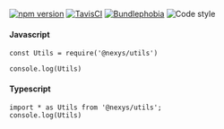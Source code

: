 [![npm version](https://img.shields.io/npm/v/@nexys/utils.svg)](https://www.npmjs.com/package/@nexys/utils)
[![TavisCI](https://travis-ci.com/Nexysweb/utils.svg?branch=master)](https://travis-ci.com/Nexysweb/utils)
[![Bundlephobia](https://badgen.net/bundlephobia/min/@nexys/utils)](https://bundlephobia.com/result?p=@nexys/utils)
![Code style](https://img.shields.io/badge/code_style-prettier-ff69b4.svg)

#### Javascript

```
const Utils = require('@nexys/utils')

console.log(Utils)
```

#### Typescript

```
import * as Utils from '@nexys/utils';
console.log(Utils)
```
